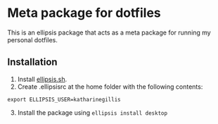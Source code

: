 # Meta package for dotfiles

This is an ellipsis package that acts as a meta package for running my personal dotfiles.

## Installation

1. Install [ellipsis.sh](https://ellipsis.sh).
2. Create .ellipsisrc at the home folder with the following contents:
```
export ELLIPSIS_USER=katharinegillis
```
3. Install the package using `ellipsis install desktop`